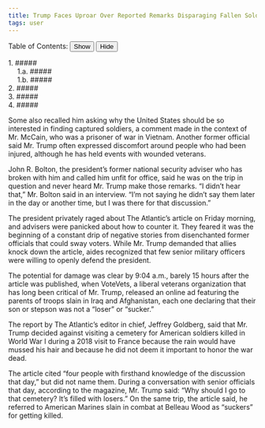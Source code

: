 ```yaml
---
title: Trump Faces Uproar Over Reported Remarks Disparaging Fallen Soldiers
tags: user
---
```


<link rel="stylesheet" href="/assets/css/toc.css">
<script src="/assets/js/toc.js"/></script>
<div id="toc_container">
<div class="toc_title">
Table of Contents:
<a onclick="toggle_visibility('toc');"><button class="Show">Show</button>
<button class="Hide">Hide</button></a> <div id="toc">
<ul class="toc_list">
<li><a href="#First_Point_Header">1. ##### </a><ul>
<li><a href="#First_Sub_Point_a">1.a. ##### </a></li>
<li><a href="#First_Sub_Point_b">1.b. ##### </a></li>
</ul> </li>
<li><a href="#Second_Point_Header">2. ##### </a></li>
<li><a href="#Third_Point_Header">3. ##### </a></li>
<li><a href="#Fourth_Point_Header">4. ##### </a></li>
</ul>
</div>
</div>
</div>

Some also recalled him asking why the United States should be so interested in finding captured soldiers, a comment made in the context of Mr. McCain, who was a prisoner of war in Vietnam. Another former official said Mr. Trump often expressed discomfort around people who had been injured, although he has held events with wounded veterans.

John R. Bolton, the president’s former national security adviser who has broken with him and called him unfit for office, said he was on the trip in question and never heard Mr. Trump make those remarks. “I didn’t hear that,” Mr. Bolton said in an interview. “I’m not saying he didn’t say them later in the day or another time, but I was there for that discussion.”

The president privately raged about The Atlantic’s article on Friday morning, and advisers were panicked about how to counter it. They feared it was the beginning of a constant drip of negative stories from disenchanted former officials that could sway voters. While Mr. Trump demanded that allies knock down the article, aides recognized that few senior military officers were willing to openly defend the president.

The potential for damage was clear by 9:04 a.m., barely 15 hours after the article was published, when VoteVets, a liberal veterans organization that has long been critical of Mr. Trump, released an online ad featuring the parents of troops slain in Iraq and Afghanistan, each one declaring that their son or stepson was not a “loser” or “sucker.”

The report by The Atlantic’s editor in chief, Jeffrey Goldberg, said that Mr. Trump decided against visiting a cemetery for American soldiers killed in World War I during a 2018 visit to France because the rain would have mussed his hair and because he did not deem it important to honor the war dead.

The article cited “four people with firsthand knowledge of the discussion that day,” but did not name them. During a conversation with senior officials that day, according to the magazine, Mr. Trump said: “Why should I go to that cemetery? It’s filled with losers.” On the same trip, the article said, he referred to American Marines slain in combat at Belleau Wood as “suckers” for getting killed.
